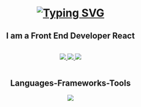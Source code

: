 <h1 align= "center">
  <a href="https://git.io/typing-svg"><img src="https://readme-typing-svg.herokuapp.com?font=Fira+Code&weight=900&size=24&pause=1000&random=false&width=435&lines=+Hi++There;l+am+Mohammed+Safwat+Mohammed" alt="Typing SVG" /></a> 
</h1>
<h2 align="center"> I am a Front End Developer React </h2>
<br/>
<div align="center">
  <a href="mailto:mohammed2399safwat@gmail.com">
    <img src="https://img.shields.io/badge/Gmail-333333?style=for-the-badge&logo=gmail&logoColor=red" />
  </a>
  <a href="https://www.linkedin.com/in/mohammed-safwat-mohammed-925660229/" target="_blank">
    <img src="https://img.shields.io/badge/LinkedIn-0077B5?style=for-the-badge&logo=linkedin&logoColor=white" target="_blank" />
  </a>
  <a href="https://rad-bienenstitch-5a1235.netlify.app/" target="_blank">
     <img src="https://img.shields.io/badge/Portfolio-FF5722?style=for-the-badge&logo=todoist&logoColor=white" target="_blank" /> <!-- sqlite, safari, google-chrome are other good icon options -->
  </a>
</div>
<br/>
<h2 align="center"> Languages-Frameworks-Tools </h2>

<div align="center">
 <a href="https://skillicons.dev">
    <img src="https://skillicons.dev/icons?i=html,css,github,vscode" />
  </a></div>
